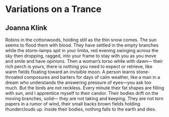# Variations on a Trance
## Joanna Klink
Robins in the cottonwoods,
holding still as the thin snow comes.
The sun seems to flood them with blood.
They have settled in the empty branches
while the storm-lamps spit in your limbs,
red evening swinging across the sky then dropping,
ragged, into your frame to stay with you
as you move and smile and have opinions.
Then a woman’s torso white with dawn—
their rich perch is yours, there is nothing you need
to expect or retrieve, like warm fields
floating toward an invisible moon.
A person learns stone-throated composures
and barters for days of calm weather,
like a man in a dream who understands the answering
pressure of eyes—you ask too much.
But the birds are not reckless.
Every minute their fat shapes are filling with sun,
and I apprentice myself to their candor.
Their bodies drift on the moving branches, solid—
they are not taking and keeping.
They are not torn papers in a rumor of wind,
their small backs brown fields holding thunderclouds up.
Inside their bodies, nothing falls to the earth and dies.